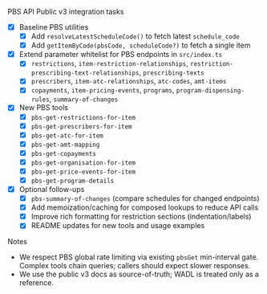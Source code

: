 PBS API Public v3 integration tasks

- [x] Baseline PBS utilities
  - [x] Add `resolveLatestScheduleCode()` to fetch latest `schedule_code`
  - [x] Add `getItemByCode(pbsCode, scheduleCode?)` to fetch a single item

- [x] Extend parameter whitelist for PBS endpoints in `src/index.ts`
  - [x] `restrictions`, `item-restriction-relationships`, `restriction-prescribing-text-relationships`, `prescribing-texts`
  - [x] `prescribers`, `item-atc-relationships`, `atc-codes`, `amt-items`
  - [x] `copayments`, `item-pricing-events`, `programs`, `program-dispensing-rules`, `summary-of-changes`

- [x] New PBS tools
  - [x] `pbs-get-restrictions-for-item`
  - [x] `pbs-get-prescribers-for-item`
  - [x] `pbs-get-atc-for-item`
  - [x] `pbs-get-amt-mapping`
  - [x] `pbs-get-copayments`
  - [x] `pbs-get-organisation-for-item`
  - [x] `pbs-get-price-events-for-item`
  - [x] `pbs-get-program-details`

- [x] Optional follow-ups
  - [x] `pbs-summary-of-changes` (compare schedules for changed endpoints)
  - [x] Add memoization/caching for composed lookups to reduce API calls
  - [x] Improve rich formatting for restriction sections (indentation/labels)
  - [x] README updates for new tools and usage examples

Notes
- We respect PBS global rate limiting via existing `pbsGet` min-interval gate. Complex tools chain queries; callers should expect slower responses.
- We use the public v3 docs as source-of-truth; WADL is treated only as a reference.

